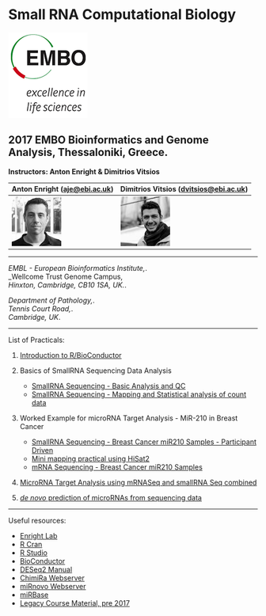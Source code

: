 Small RNA Computational Biology
===============================
![EMBO](/images/embo.png)

2017 EMBO Bioinformatics and Genome Analysis, Thessaloniki, Greece.
-------------------------------------------------------------------

**Instructors: Anton Enright & Dimitrios Vitsios**

|Anton Enright (aje@ebi.ac.uk)|Dimitrios Vitsios (dvitsios@ebi.ac.uk)               |
|---------------------------|------------------------------------|
|![Anton](/images/anton.jpg)|![Dimitrios](/images/dimitrios.jpg) |
 




***
_EMBL - European Bioinformatics Institute,_.  
_Wellcome Trust Genome Campus,  
_Hinxton, Cambridge, CB10 1SA, UK._.  

_Department of Pathology,_.  
_Tennis Court Road,_.  
_Cambridge, UK_.  
***

List of Practicals:

1. [Introduction to R/BioConductor](Intro_R/Intro_R_Practical.md)

2. Basics of SmallRNA Sequencing Data Analysis
   * [SmallRNA Sequencing - Basic Analysis and QC](small_RNA_seq/Practical_1/Practical_1.md)
   * [SmallRNA Sequencing - Mapping and Statistical analysis of count data](small_RNA_seq/Practical_2/Practical_2.md)

3. Worked Example for microRNA Target Analysis - MiR-210 in Breast Cancer
   * [SmallRNA Sequencing - Breast Cancer miR210 Samples - Participant Driven](miR_210_Experiment/small_RNASeq/small_RNASeq.md)
   * [Mini mapping practical using HiSat2](miR_210_Experiment/mini_mapping/)
   * [mRNA Sequencing - Breast Cancer miR210 Samples](miR_210_Experiment/mRNA_Seq/mRNA_Seq.md)

4.  [MicroRNA Target Analysis using mRNASeq and smallRNA Seq combined](Sylamer_microRNA_targets)

5.  [_de novo_ prediction of microRNAs from sequencing data](mirnovo)



***

Useful resources:

* [Enright Lab](http://www.ebi.ac.uk/research/enright)
* [R Cran](https://cran.r-project.org/)
* [R Studio](www.rstudio.com/)
* [BioConductor](www.bioconductor.org)
* [DESeq2 Manual](http://bioconductor.org/packages/release/bioc/html/DESeq2.html)
* [ChimiRa Webserver](http://wwwdev.ebi.ac.uk/enright-dev/chimira/)
* [miRnovo Webserver](http://wwwdev.ebi.ac.uk/enright-dev/mirnovo/)
* [miRBase](http://www.mirbase.org)
* [Legacy Course Material, pre 2017](http://wwwdev.ebi.ac.uk/enright-srv/courses)

